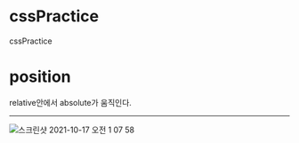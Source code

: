# cssPractice
cssPractice

# position


  relative안에서 absolute가 움직인다.
  
  ---
![스크린샷 2021-10-17 오전 1 07 58](https://user-images.githubusercontent.com/66232436/137594433-d8a09338-3e02-4e64-85ed-f63e360a71b9.png)

